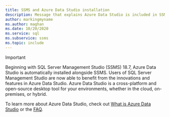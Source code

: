 ```yaml
---
title: SSMS and Azure Data Studio installation
description: Message that explains Azure Data Studio is included in SSMS installation.
author: markingmyname
ms.author: maghan
ms.date: 10/20/2020
ms.service: sql
ms.subservice: ssms
ms.topic: include
---
```


> [!Important]
> Beginning with SQL Server Management Studio (SSMS) 18.7, Azure Data Studio is automatically installed alongside SSMS. Users of SQL Server Management Studio are now able to benefit from the innovations and features in Azure Data Studio. Azure Data Studio is a cross-platform and open-source desktop tool for your environments, whether in the cloud, on-premises, or hybrid.
>
> To learn more about Azure Data Studio, check out [What is Azure Data Studio](../azure-data-studio/what-is-azure-data-studio.md) or the [FAQ](../azure-data-studio/faq.yml).